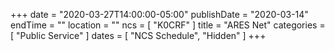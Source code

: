+++
date = "2020-03-27T14:00:00-05:00"
publishDate = "2020-03-14"
endTime = ""
location = ""
ncs = [ "K0CRF" ]
title = "ARES Net"
categories = [ "Public Service" ]
dates = [ "NCS Schedule", "Hidden" ]
+++
